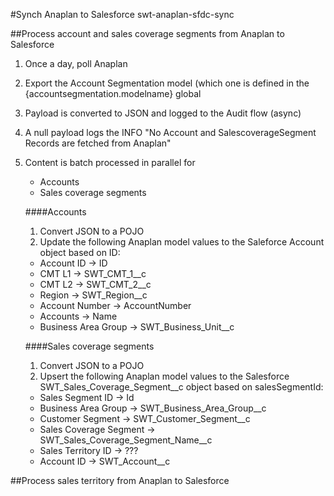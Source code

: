 #Synch Anaplan to Salesforce
    swt-anaplan-sfdc-sync

##Process account and sales coverage segments from Anaplan to Salesforce
  
1.  Once a day, poll Anaplan
1. Export the Account Segmentation model (which one is defined in the {accountsegmentation.modelname} global
1. Payload is converted to JSON and logged to the Audit flow (async)
1. A null payload logs the INFO "No Account and SalescoverageSegment Records are fetched from Anaplan"
1. Content is batch processed in parallel for  
   * Accounts  
   * Sales coverage segments  

   ####Accounts
   1.   Convert JSON to a POJO
   1.   Update the following Anaplan model values to the Saleforce Account object based on ID:
      * Account ID -> ID
      * CMT L1 -> SWT_CMT_1__c
      * CMT L2 -> SWT_CMT_2__c
      * Region -> SWT_Region__c
      * Account Number -> AccountNumber
      * Accounts -> Name
      * Business Area Group -> SWT_Business_Unit__c
  
   ####Sales coverage segments
   1.   Convert JSON to a POJO
   1.   Upsert the following Anaplan model values to the Salesforce SWT_Sales_Coverage_Segment__c object based on salesSegmentId:
      * Sales Segment ID -> Id
      * Business Area Group -> SWT_Business_Area_Group__c
      * Customer Segment -> SWT_Customer_Segment__c
      * Sales Coverage Segment -> SWT_Sales_Coverage_Segment_Name__c
      * Sales Territory ID -> ???
      * Account ID -> SWT_Account__c
  
##Process sales territory from Anaplan to Salesforce

